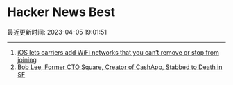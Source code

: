 # Hacker News Best

最近更新时间: 2023-04-05 19:01:51

--- 
1. [iOS lets carriers add WiFi networks that you can’t remove or stop from joining](https://news.ycombinator.com/item?id=35447486) 
2. [Bob Lee, Former CTO Square, Creator of CashApp, Stabbed to Death in SF](https://www.sfgate.com/bayarea/article/mill-valley-man-killed-sf-stabbing-17878809.php) 
